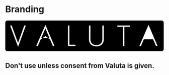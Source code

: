 # Branding

![Valuta.gr Logo](https://github.com/Valuta-gr/branding/blob/main/images/logo.png?raw=true)

## Don't use unless consent from Valuta is given.
